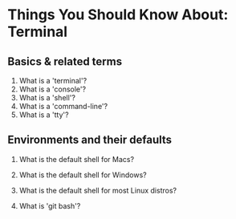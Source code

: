 # Things You Should Know About: Terminal

## Basics & related terms

1. What is a 'terminal'?
2. What is a 'console'?
3. What is a 'shell'?
4. What is a 'command-line'?
5. What is a 'tty'?

## Environments and their defaults

1.  What is the default shell for Macs?

2.  What is the default shell for Windows?

3.  What is the default shell for most Linux distros?

4.  What is 'git bash'?
